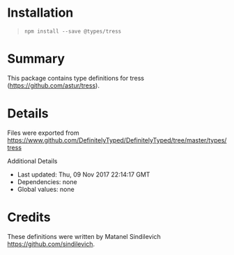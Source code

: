 # Installation
> `npm install --save @types/tress`

# Summary
This package contains type definitions for tress (https://github.com/astur/tress).

# Details
Files were exported from https://www.github.com/DefinitelyTyped/DefinitelyTyped/tree/master/types/tress

Additional Details
 * Last updated: Thu, 09 Nov 2017 22:14:17 GMT
 * Dependencies: none
 * Global values: none

# Credits
These definitions were written by Matanel Sindilevich <https://github.com/sindilevich>.
